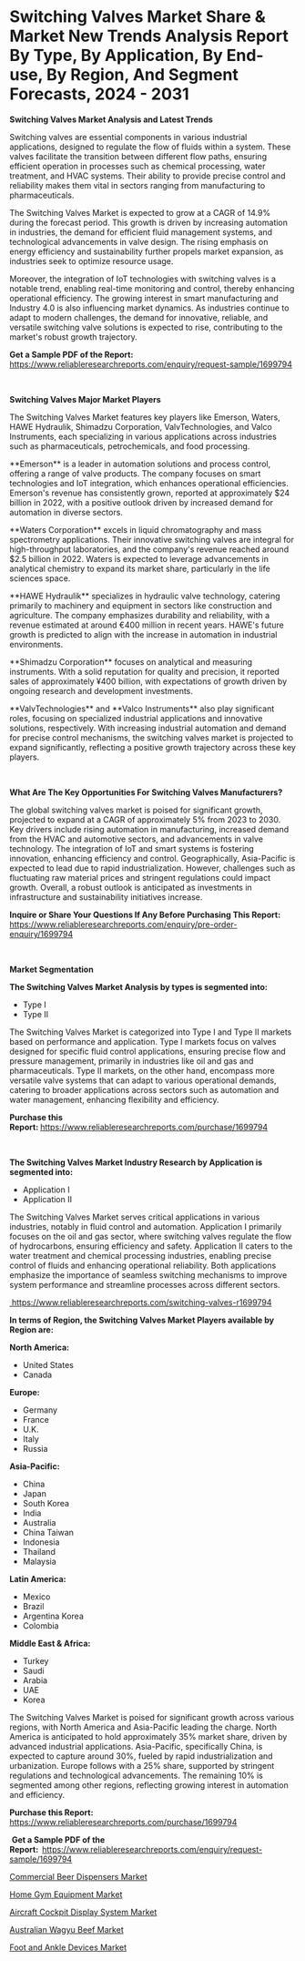 <p><h1>Switching Valves Market Share & Market New Trends Analysis Report By Type, By Application, By End-use, By Region, And Segment Forecasts, 2024 - 2031</h1></p><p><strong>Switching Valves Market Analysis and Latest Trends</strong></p>
<p><p>Switching valves are essential components in various industrial applications, designed to regulate the flow of fluids within a system. These valves facilitate the transition between different flow paths, ensuring efficient operation in processes such as chemical processing, water treatment, and HVAC systems. Their ability to provide precise control and reliability makes them vital in sectors ranging from manufacturing to pharmaceuticals.</p><p>The Switching Valves Market is expected to grow at a CAGR of 14.9% during the forecast period. This growth is driven by increasing automation in industries, the demand for efficient fluid management systems, and technological advancements in valve design. The rising emphasis on energy efficiency and sustainability further propels market expansion, as industries seek to optimize resource usage.</p><p>Moreover, the integration of IoT technologies with switching valves is a notable trend, enabling real-time monitoring and control, thereby enhancing operational efficiency. The growing interest in smart manufacturing and Industry 4.0 is also influencing market dynamics. As industries continue to adapt to modern challenges, the demand for innovative, reliable, and versatile switching valve solutions is expected to rise, contributing to the market's robust growth trajectory.</p></p>
<p><strong>Get a Sample PDF of the Report:&nbsp;</strong> <a href="https://www.reliableresearchreports.com/enquiry/request-sample/1699794?utm_campaign=1470&utm_medium=2&utm_source=Github&utm_content=ia&utm_term=20102024&utm_id=switching-valves">https://www.reliableresearchreports.com/enquiry/request-sample/1699794</a></p>
<p>&nbsp;</p>
<p><strong>Switching Valves Major Market Players</strong></p>
<p><p>The Switching Valves Market features key players like Emerson, Waters, HAWE Hydraulik, Shimadzu Corporation, ValvTechnologies, and Valco Instruments, each specializing in various applications across industries such as pharmaceuticals, petrochemicals, and food processing.</p><p>**Emerson** is a leader in automation solutions and process control, offering a range of valve products. The company focuses on smart technologies and IoT integration, which enhances operational efficiencies. Emerson's revenue has consistently grown, reported at approximately $24 billion in 2022, with a positive outlook driven by increased demand for automation in diverse sectors.</p><p>**Waters Corporation** excels in liquid chromatography and mass spectrometry applications. Their innovative switching valves are integral for high-throughput laboratories, and the company's revenue reached around $2.5 billion in 2022. Waters is expected to leverage advancements in analytical chemistry to expand its market share, particularly in the life sciences space.</p><p>**HAWE Hydraulik** specializes in hydraulic valve technology, catering primarily to machinery and equipment in sectors like construction and agriculture. The company emphasizes durability and reliability, with a revenue estimated at around €400 million in recent years. HAWE's future growth is predicted to align with the increase in automation in industrial environments.</p><p>**Shimadzu Corporation** focuses on analytical and measuring instruments. With a solid reputation for quality and precision, it reported sales of approximately ¥400 billion, with expectations of growth driven by ongoing research and development investments.</p><p>**ValvTechnologies** and **Valco Instruments** also play significant roles, focusing on specialized industrial applications and innovative solutions, respectively. With increasing industrial automation and demand for precise control mechanisms, the switching valves market is projected to expand significantly, reflecting a positive growth trajectory across these key players.</p></p>
<p>&nbsp;</p>
<p><strong>What Are The Key Opportunities For Switching Valves Manufacturers?</strong></p>
<p><p>The global switching valves market is poised for significant growth, projected to expand at a CAGR of approximately 5% from 2023 to 2030. Key drivers include rising automation in manufacturing, increased demand from the HVAC and automotive sectors, and advancements in valve technology. The integration of IoT and smart systems is fostering innovation, enhancing efficiency and control. Geographically, Asia-Pacific is expected to lead due to rapid industrialization. However, challenges such as fluctuating raw material prices and stringent regulations could impact growth. Overall, a robust outlook is anticipated as investments in infrastructure and sustainability initiatives increase.</p></p>
<p><strong>Inquire or Share Your Questions If Any Before Purchasing This Report:</strong> <a href="https://www.reliableresearchreports.com/enquiry/pre-order-enquiry/1699794?utm_campaign=1470&utm_medium=2&utm_source=Github&utm_content=ia&utm_term=20102024&utm_id=switching-valves">https://www.reliableresearchreports.com/enquiry/pre-order-enquiry/1699794</a></p>
<p>&nbsp;</p>
<p><strong>Market Segmentation</strong></p>
<p><strong>The Switching Valves Market Analysis by types is segmented into:</strong></p>
<p><ul><li>Type I</li><li>Type II</li></ul></p>
<p><p>The Switching Valves Market is categorized into Type I and Type II markets based on performance and application. Type I markets focus on valves designed for specific fluid control applications, ensuring precise flow and pressure management, primarily in industries like oil and gas and pharmaceuticals. Type II markets, on the other hand, encompass more versatile valve systems that can adapt to various operational demands, catering to broader applications across sectors such as automation and water management, enhancing flexibility and efficiency.</p></p>
<p><strong>Purchase this Report:&nbsp;</strong><a href="https://www.reliableresearchreports.com/purchase/1699794?utm_campaign=1470&utm_medium=2&utm_source=Github&utm_content=ia&utm_term=20102024&utm_id=switching-valves">https://www.reliableresearchreports.com/purchase/1699794</a></p>
<p>&nbsp;</p>
<p><strong>The Switching Valves Market Industry Research by Application is segmented into:</strong></p>
<p><ul><li>Application I</li><li>Application II</li></ul></p>
<p><p>The Switching Valves Market serves critical applications in various industries, notably in fluid control and automation. Application I primarily focuses on the oil and gas sector, where switching valves regulate the flow of hydrocarbons, ensuring efficiency and safety. Application II caters to the water treatment and chemical processing industries, enabling precise control of fluids and enhancing operational reliability. Both applications emphasize the importance of seamless switching mechanisms to improve system performance and streamline processes across different sectors.</p></p>
<p><a href="https://www.reliableresearchreports.com/switching-valves-r1699794?utm_campaign=1470&utm_medium=2&utm_source=Github&utm_content=ia&utm_term=20102024&utm_id=switching-valves">&nbsp;https://www.reliableresearchreports.com/switching-valves-r1699794</a></p>
<p><strong>In terms of Region, the Switching Valves Market Players available by Region are:</strong></p>
<p>
    <p> <strong> North America: </strong>
        <ul>
            <li>United States</li>
            <li>Canada</li>
        </ul>
        </p> 
    <p> <strong> Europe: </strong>
        <ul>
            <li>Germany</li>
            <li>France</li>
            <li>U.K.</li>
            <li>Italy</li>
            <li>Russia</li>
        </ul>
        </p> 
    <p> <strong> Asia-Pacific: </strong>
        <ul>
            <li>China</li>
            <li>Japan</li>
            <li>South Korea</li>
            <li>India</li>
            <li>Australia</li>
            <li>China Taiwan</li>
            <li>Indonesia</li>
            <li>Thailand</li>
            <li>Malaysia</li>
        </ul>
        </p> 
    <p> <strong> Latin America: </strong>
        <ul>
            <li>Mexico</li>
            <li>Brazil</li>
            <li>Argentina Korea</li>
            <li>Colombia</li>
        </ul>
        </p> 
    <p> <strong> Middle East & Africa: </strong>
        <ul>
            <li>Turkey</li>
            <li>Saudi</li>
            <li>Arabia</li>
            <li>UAE</li>
            <li>Korea</li>
        </ul>
    </p>
    </p>
<p><p>The Switching Valves Market is poised for significant growth across various regions, with North America and Asia-Pacific leading the charge. North America is anticipated to hold approximately 35% market share, driven by advanced industrial applications. Asia-Pacific, specifically China, is expected to capture around 30%, fueled by rapid industrialization and urbanization. Europe follows with a 25% share, supported by stringent regulations and technological advancements. The remaining 10% is segmented among other regions, reflecting growing interest in automation and efficiency.</p></p>
<p><strong>Purchase this Report: </strong><a href="https://www.reliableresearchreports.com/purchase/1699794?utm_campaign=1470&utm_medium=2&utm_source=Github&utm_content=ia&utm_term=20102024&utm_id=switching-valves">https://www.reliableresearchreports.com/purchase/1699794</a></p>
<p>&nbsp;<strong>Get a Sample PDF of the Report:&nbsp;&nbsp;</strong><a href="https://www.reliableresearchreports.com/enquiry/request-sample/1699794?utm_campaign=1470&utm_medium=2&utm_source=Github&utm_content=ia&utm_term=20102024&utm_id=switching-valves">https://www.reliableresearchreports.com/enquiry/request-sample/1699794</a></p>
<p><strong></strong></p>
<p><p><a href="https://www.linkedin.com/pulse/global-perspectives-commercial-beer-dispensers-market-o41ge?utm_campaign=1470&utm_medium=2&utm_source=Github&utm_content=ia&utm_term=20102024&utm_id=switching-valves">Commercial Beer Dispensers Market</a></p><p><a href="https://www.linkedin.com/pulse/home-gym-equipment-market-regional-outlook-competition-zjgre?utm_campaign=1470&utm_medium=2&utm_source=Github&utm_content=ia&utm_term=20102024&utm_id=switching-valves">Home Gym Equipment Market</a></p><p><a href="https://www.linkedin.com/pulse/global-aircraft-cockpit-display-system-market-focus-application-vydfe?utm_campaign=1470&utm_medium=2&utm_source=Github&utm_content=ia&utm_term=20102024&utm_id=switching-valves">Aircraft Cockpit Display System Market</a></p><p><a href="https://www.linkedin.com/pulse/australian-wagyu-beef-market-investigation-industry-evolution-3ln1e?utm_campaign=1470&utm_medium=2&utm_source=Github&utm_content=ia&utm_term=20102024&utm_id=switching-valves">Australian Wagyu Beef Market</a></p><p><a href="https://www.linkedin.com/pulse/global-foot-ankle-devices-market-trends-forecasts-strategic-mxz9e?utm_campaign=1470&utm_medium=2&utm_source=Github&utm_content=ia&utm_term=20102024&utm_id=switching-valves">Foot and Ankle Devices Market</a></p></p>